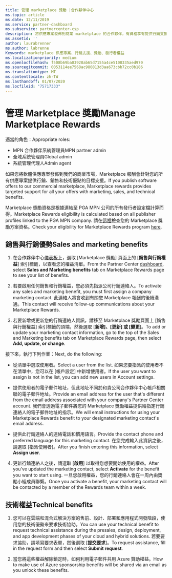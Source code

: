 ```yaml
---
title: 管理 marketplace 獎勵 |合作夥伴中心
ms.topic: article
ms.date: 12/11/2019
ms.service: partner-dashboard
ms.subservice: partnercenter-csp
description: 將供應專案發佈到商業 marketplace 的合作夥伴，有資格享有提供行銷支援的權益。
ms.assetid: ''
author: laurabrenner
ms.author: labrenne
Keywords: marketplace 供應專案、行銷支援、獎勵、發行者權益
ms.localizationpriority: medium
ms.openlocfilehash: f508b69ba03920ab65d7155a4ce5100335aed970
ms.sourcegitcommit: 0053114ee7568ac980813d3aa673cbb72cc0b186
ms.translationtype: MT
ms.contentlocale: zh-TW
ms.lasthandoff: 01/07/2020
ms.locfileid: "75717333"
---
```

# <a name="manage-marketplace-rewards"></a><span data-ttu-id="a9305-104">管理 Marketplace 獎勵</span><span class="sxs-lookup"><span data-stu-id="a9305-104">Manage Marketplace Rewards</span></span>

<span data-ttu-id="a9305-105">適當的角色：</span><span class="sxs-lookup"><span data-stu-id="a9305-105">Appropriate roles:</span></span>

- <span data-ttu-id="a9305-106">MPN 合作夥伴系統管理員</span><span class="sxs-lookup"><span data-stu-id="a9305-106">MPN partner admin</span></span>
- <span data-ttu-id="a9305-107">全域系統管理員</span><span class="sxs-lookup"><span data-stu-id="a9305-107">Global admin</span></span>
- <span data-ttu-id="a9305-108">系統管理代理人</span><span class="sxs-lookup"><span data-stu-id="a9305-108">Admin agent</span></span>

<span data-ttu-id="a9305-109">如果您將軟體供應專案發佈到我們的商業市場，Marketplace 報酬會針對您的所有供應專案提供行銷、銷售和技術優點的目標支援。</span><span class="sxs-lookup"><span data-stu-id="a9305-109">If you  publish software offers to our commercial marketplace, Marketplace rewards provides targeted support for all your offers with marketing, sales, and technical benefits.</span></span> 

<span data-ttu-id="a9305-110">Marketplace 獎勵資格是根據連結至 PGA MPN 公司的所有發行者設定檔計算而得。</span><span class="sxs-lookup"><span data-stu-id="a9305-110">Marketplace Rewards eligibility is calculated based on all publisher profiles linked to the PGA MPN company.</span></span> <span data-ttu-id="a9305-111">請在[這裡](https://partner.microsoft.com/dashboard/mpn/program/commercialmarketplace)檢查您的 Marketplace 獎勵方案資格。</span><span class="sxs-lookup"><span data-stu-id="a9305-111">Check your eligibility for Marketplace Rewards program [here](https://partner.microsoft.com/dashboard/mpn/program/commercialmarketplace).</span></span> 


## <a name="sales-and-marketing-benefits"></a><span data-ttu-id="a9305-112">銷售與行銷優勢</span><span class="sxs-lookup"><span data-stu-id="a9305-112">Sales and marketing benefits</span></span>

1. <span data-ttu-id="a9305-113">在合作夥伴中心[儀表板](https://partner.microsoft.com/dashboard)上，選取 [Marketplace 獎勵] 頁面上的 [**銷售與行銷權益**] 索引標籤，以查看您的權益清單。</span><span class="sxs-lookup"><span data-stu-id="a9305-113">From the Partner Center [dashboard](https://partner.microsoft.com/dashboard), select **Sales and Marketing benefits** tab on Marketplace Rewards page to see your list of benefits.</span></span> 

2. <span data-ttu-id="a9305-114">若要啟用任何銷售和行銷權益，您必須先指派公司行銷連絡人。</span><span class="sxs-lookup"><span data-stu-id="a9305-114">To activate any sales and marketing benefit, you must first assign a company marketing contact.</span></span> <span data-ttu-id="a9305-115">此連絡人將會收到有關您 Marketplace 報酬的後續溝通。</span><span class="sxs-lookup"><span data-stu-id="a9305-115">This contact will receive follow-up communications about your Marketplace Rewards.</span></span>

3. <span data-ttu-id="a9305-116">若要新增或更新您的行銷連絡人資訊，請移至 Marketplace 獎勵頁面上 [銷售與行銷權益] 索引標籤的頂端，然後選取 [**新增]、[更新] 或 [變更**]。</span><span class="sxs-lookup"><span data-stu-id="a9305-116">To add or update your marketing contact information, go to the top of the Sales and Marketing benefits tab on Marketplace Rewards page, then select **Add, update, or change**.</span></span> 

<span data-ttu-id="a9305-117">接下來，執行下列作業：</span><span class="sxs-lookup"><span data-stu-id="a9305-117">Next, do the following:</span></span>

  - <span data-ttu-id="a9305-118">從清單中選取使用者。</span><span class="sxs-lookup"><span data-stu-id="a9305-118">Select a user from the list.</span></span> <span data-ttu-id="a9305-119">如果您要指派的使用者不在清單中，您可以在 [帳戶設定] 中新增使用者。</span><span class="sxs-lookup"><span data-stu-id="a9305-119">If the user you want to assign is not in the list, you can add new users in Account settings.</span></span>

  - <span data-ttu-id="a9305-120">提供使用者的電子郵件地址，但此地址不同於和貴公司合作夥伴中心帳戶相關聯的電子郵件地址。</span><span class="sxs-lookup"><span data-stu-id="a9305-120">Provide an email address for the user that's different from the email address associated with your company's Partner Center account.</span></span> <span data-ttu-id="a9305-121">我們會透過電子郵件將您的 Marketplace 獎勵權益提供給指定行銷連絡人的電子郵件地址的指示。</span><span class="sxs-lookup"><span data-stu-id="a9305-121">We will email instructions for using your Marketplace Rewards benefit to your designated marketing contact's email address.</span></span>

  - <span data-ttu-id="a9305-122">提供此行銷連絡人的連絡電話和慣用語言。</span><span class="sxs-lookup"><span data-stu-id="a9305-122">Provide the contact phone and preferred language for this marketing contact.</span></span> <span data-ttu-id="a9305-123">在您完成輸入此資訊之後，請選取 [指派使用者]。</span><span class="sxs-lookup"><span data-stu-id="a9305-123">After you finish entering this information, select **Assign user**.</span></span>

4. <span data-ttu-id="a9305-124">更新行銷連絡人之後，請選取 [**啟用**] 以取得您想要開始使用的權益。</span><span class="sxs-lookup"><span data-stu-id="a9305-124">After you’ve updated the marketing contact, select **Activate** for the benefit you want to start using.</span></span> <span data-ttu-id="a9305-125">一旦您啟用權益，您的行銷連絡人會在一周內由獎勵小組成員聯繫。</span><span class="sxs-lookup"><span data-stu-id="a9305-125">Once you activate a benefit, your marketing contact will be contacted by a member of the Rewards team within a week.</span></span>

## <a name="technical-benefits"></a><span data-ttu-id="a9305-126">技術權益</span><span class="sxs-lookup"><span data-stu-id="a9305-126">Technical benefits</span></span>

1. <span data-ttu-id="a9305-127">您可以在雲端和混合式解決方案的售前、設計、部署和應用程式開發階段，使用您的技術優勢來要求技術協助。</span><span class="sxs-lookup"><span data-stu-id="a9305-127">You can use your technical benefit to request technical assistance during the presales, design, deployment, and app development phases of your cloud and hybrid solutions.</span></span> <span data-ttu-id="a9305-128">若要要求協助，請填寫要求表單，然後選取 [**提交要求**]。</span><span class="sxs-lookup"><span data-stu-id="a9305-128">To request assistance, fill in the request form and then select **Submit request**.</span></span>

2. <span data-ttu-id="a9305-129">當您將這些權益解除鎖定時，如何利用電子郵件共用 Azure 贊助權益。</span><span class="sxs-lookup"><span data-stu-id="a9305-129">How to make use of Azure sponsorship benefits will be shared via an email as you unlock these benefits.</span></span> 

